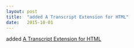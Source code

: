 ```yaml
---
layout: post
title:  "added A Transcript Extension for HTML"
date:   2015-10-01
---
```


added <a href="http://www.w3.org/TR/html-transcript-src/">A Transcript Extension for HTML</a>

